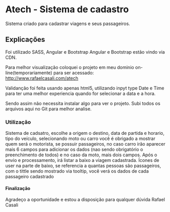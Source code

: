 # Atech - Sistema de cadastro

Sistema criado para cadastrar viagens e seus passageiros.

## Explicações

Foi utilizado SASS, Angular e Bootstrap
Angular e Bootstrap estão vindo via CDN.

Para melhor visualização coloquei o projeto em meu dominio on-line(temporariamente) para ser acessado: http://www.rafaelcasali.com/atech

Validanção foi feita usando apenas html5, utilizando inpyt type Date e Time para ter uma melhor experiencia quando for selecionar a data e a hora.

Sendo assim não necessita instalar algo para ver o projeto.
Subi todos os arquivos aqui no Git para melhor analise.

### Utilização

Sistema de cadsatro, escolhe a origem o destino, data de partida e horario, tipo do veículo, selecionando moto ou carro você é obrigado a mostrar quem será o motorista, se possuir passageiros, no caso carro irão aparecer mais 6 campos para adicionar os dados (nao sendo obrigatório o preenchimento de todos) e no caso da moto, mais dois campos.
Após o envio e processamento, irá listar a baixo a viagem cadastrada.
Ícones de user na parte de baixo, se referencia a quantas pessoas são passageiros, com o tittle sendo mostrado via tooltip, você verá os dados de cada passageiro cadastrado

#### Finalização

Agradeço a oportunidade e estou a disposição para qualquer dúvida
Rafael Casali
